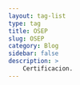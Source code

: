 ```yaml
---
layout: tag-list
type: tag
title: OSEP
slug: OSEP
category: Blog
sidebar: false
description: >
    Certificacion.
---
```

